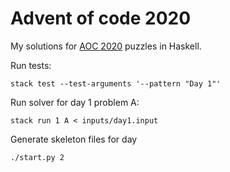 # Advent of code 2020

My solutions for [AOC 2020](https://adventofcode.com/2020) puzzles in Haskell.

Run tests:

```
stack test --test-arguments '--pattern "Day 1"'
```

Run solver for day 1 problem A:

```
stack run 1 A < inputs/day1.input
```

Generate skeleton files for day

```
./start.py 2
```
